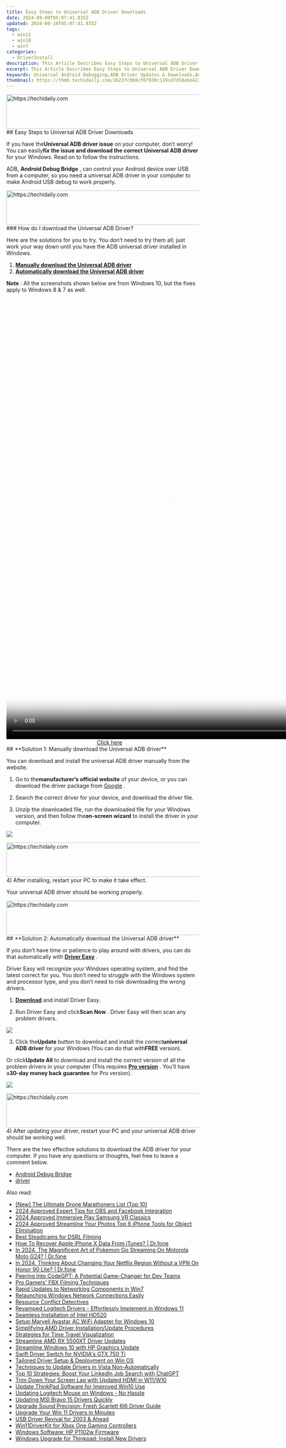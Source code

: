 ```yaml
---
title: Easy Steps to Universal ADB Driver Downloads
date: 2024-09-09T05:07:41.835Z
updated: 2024-09-10T05:07:41.835Z
tags:
  - win11
  - win10
  - win7
categories:
  - DriverInstall
description: This Article Describes Easy Steps to Universal ADB Driver Downloads
excerpt: This Article Describes Easy Steps to Universal ADB Driver Downloads
keywords: Universal Android Debugging,ADB Driver Updates & Downloads,Android Debug Bridge Download Guide,Cross-Platform ADB Drivers,Easy ADB Driver Installation,ADB Driver Compatibility Checker,Download ADB Drivers for Android Devices
thumbnail: https://thmb.techidaily.com/26237c0b8cf6f930c119cd7d58abe423d11d796e2ad6cf886d90c9a4679357e1.jpg
---
```


<!-- affiliate ads begin -->
<a href="https://unicoeye.pxf.io/c/5597632/2134218/18498" target="_top" id="2134218">
  <img src="//a.impactradius-go.com/display-ad/18498-2134218" border="0" alt="https://techidaily.com" width="728" height="90"/>
</a>
<img height="0" width="0" src="https://unicoeye.pxf.io/i/5597632/2134218/18498" style="position:absolute;visibility:hidden;" border="0" />
<!-- affiliate ads end -->
## Easy Steps to Universal ADB Driver Downloads

 If you have the**Universal ADB driver issue** on your computer, don’t worry! You can easily**fix the issue and download the correct Universal ADB driver** for your Windows. Read on to follow the instructions.

 ADB, **Android Debug Bridge** , can control your Android device over USB from a computer, so you need a universal ADB driver in your computer to make Android USB debug to work properly.

<!-- affiliate ads begin -->
<a href="https://unicoeye.pxf.io/c/5597632/2134491/18498" target="_top" id="2134491">
  <img src="//a.impactradius-go.com/display-ad/18498-2134491" border="0" alt="https://techidaily.com" width="728" height="90"/>
</a>
<img height="0" width="0" src="https://unicoeye.pxf.io/i/5597632/2134491/18498" style="position:absolute;visibility:hidden;" border="0" />
<!-- affiliate ads end -->
### How do I download the Universal ADB Driver?

 Here are the solutions for you to try. You don’t need to try them all; just work your way down until you have the ADB universal driver installed in Windows.

1. [**Manually download the Universal ADB driver**](#Solution1)
2. [**Automatically download the Universal ADB driver**](#Solution2)

**Note** : All the screenshots shown below are from Windows 10, but the fixes apply to Windows 8 & 7 as well.

<!-- affiliate ads begin -->
<span id="1542129">
					<video width="864" height="1152" style="cursor:pointer"
           poster="//a.impactradius-go.com/display-clicktoplayimage/1542129.png"
           onclick="if(!this.playClicked){this.play();this.setAttribute('controls',true);this.playClicked=true;}">
	   <source src="//a.impactradius-go.com/display-ad/16836-1542129">
	   <img src="//a.impactradius-go.com/display-clicktoplayimage/1542129.png" style="border: none; height: 100%; width: 100%; object-fit: contain">
	</video>
	<div style="width:540px;text-align:center"><a href="javascript:window.open(decodeURIComponent('https%3A%2F%2F25home.pxf.io%2Fc%2F5597632%2F1542129%2F16836'), '_blank');void(0);">Click here</a></div>
</span>
<img height="0" width="0" src="https://imp.pxf.io/i/5597632/1542129/16836" style="position:absolute;visibility:hidden;" border="0" />
<!-- affiliate ads end -->
## **Solution 1: Manually download the Universal ADB driver**

 You can download and install the universal ADB driver manually from the website.

 1) Go to the**manufacturer’s official website** of your device, or you can download the driver package from [Google](https://developer.android.com/studio/run/win-usb.html) .

 2) Search the correct driver for your device, and download the driver file.

 3) Unzip the downloaded file, run the downloaded file for your Windows version, and then follow the**on-screen wizard** to install the driver in your computer.

![](https://images.drivereasy.com/wp-content/uploads/2018/03/img_5aab893956687.png)

<!-- affiliate ads begin -->
<a href="https://unicoeye.pxf.io/c/5597632/2134248/18498" target="_top" id="2134248">
  <img src="//a.impactradius-go.com/display-ad/18498-2134248" border="0" alt="https://techidaily.com" width="728" height="90"/>
</a>
<img height="0" width="0" src="https://unicoeye.pxf.io/i/5597632/2134248/18498" style="position:absolute;visibility:hidden;" border="0" />
<!-- affiliate ads end -->
4) After installing, restart your PC to make it take effect.

Your universal ADB driver should be working properly.

<!-- affiliate ads begin -->
<a href="https://unicoeye.pxf.io/c/5597632/2134235/18498" target="_top" id="2134235">
  <img src="//a.impactradius-go.com/display-ad/18498-2134235" border="0" alt="https://techidaily.com" width="728" height="90"/>
</a>
<img height="0" width="0" src="https://unicoeye.pxf.io/i/5597632/2134235/18498" style="position:absolute;visibility:hidden;" border="0" />
<!-- affiliate ads end -->
## **Solution 2: Automatically download the Universal ADB driver**

 If you don’t have time or patience to play around with drivers, you can do that automatically with **[Driver Easy](https://tools.techidaily.com/drivereasy/download/)**  .

 Driver Easy will recognize your Windows operating system, and find the latest correct for you. You don’t need to struggle with the Windows system and processor type, and you don’t need to risk downloading the wrong drivers.

 1) **[Download](https://tools.techidaily.com/drivereasy/download/)**  and install Driver Easy.

 2) Run Driver Easy and click**Scan Now** . Driver Easy will then scan any problem drivers.

![](https://images.drivereasy.com/wp-content/uploads/2018/03/img_5aa7822147f07.png)

 3) Click the**Update** button to download and install the correct**universal ADB driver** for your Windows (You can do that with**FREE** version).

 Or click**Update All** to download and install the correct version of all the problem drivers in your computer (This requires **[Pro version](https://tools.techidaily.com/drivereasy/download/)**  . You’ll have a**30-day money back guarantee** for Pro version).

![](https://images.drivereasy.com/wp-content/uploads/2018/03/img_5aab95e441a50.jpg)

<!-- affiliate ads begin -->
<a href="https://unicoeye.pxf.io/c/5597632/2134494/18498" target="_top" id="2134494">
  <img src="//a.impactradius-go.com/display-ad/18498-2134494" border="0" alt="https://techidaily.com" width="721" height="90"/>
</a>
<img height="0" width="0" src="https://unicoeye.pxf.io/i/5597632/2134494/18498" style="position:absolute;visibility:hidden;" border="0" />
<!-- affiliate ads end -->
 4) After updating your driver, restart your PC and your universal ADB driver should be working well.

 There are the two effective solutions to download the ADB driver for your computer. If you have any questions or thoughts, feel free to leave a comment below.

* [Android Debug Bridge](https://store.drivereasy.com/order/cart.php?PRODS=4731822&QTY=1&AFFILIATE=108875)
* [driver](https://tools.techidaily.com/drivereasy/download/)

<ins class="adsbygoogle"
     style="display:block"
     data-ad-format="autorelaxed"
     data-ad-client="ca-pub-7571918770474297"
     data-ad-slot="1223367746"></ins>



<ins class="adsbygoogle"
     style="display:block"
     data-ad-client="ca-pub-7571918770474297"
     data-ad-slot="8358498916"
     data-ad-format="auto"
     data-full-width-responsive="true"></ins>





<span class="atpl-alsoreadstyle">Also read:</span>
<div><ul>
<li><a href="https://some-approaches.techidaily.com/new-the-ultimate-drone-marathoners-list-top-10/"><u>[New] The Ultimate Drone Marathoners List (Top 10)</u></a></li>
<li><a href="https://remote-screen-capture.techidaily.com/2024-approved-expert-tips-for-obs-and-facebook-integration/"><u>2024 Approved Expert Tips for OBS and Facebook Integration</u></a></li>
<li><a href="https://fox-hovers.techidaily.com/2024-approved-immersive-play-samsung-vr-classics/"><u>2024 Approved Immersive Play Samsung VR Classics</u></a></li>
<li><a href="https://some-skills.techidaily.com/2024-approved-streamline-your-photos-top-6-iphone-tools-for-object-elimination/"><u>2024 Approved Streamline Your Photos Top 6 iPhone Tools for Object Elimination</u></a></li>
<li><a href="https://fox-glue.techidaily.com/best-steadicams-for-dsrl-filming/"><u>Best Steadicams for DSRL Filming</u></a></li>
<li><a href="https://techidaily.com/how-to-recover-apple-iphone-x-data-from-itunes-drfone-by-drfone-ios-data-recovery-ios-data-recovery/"><u>How To Recover Apple iPhone X Data From iTunes? | Dr.fone</u></a></li>
<li><a href="https://android-pokemon-go.techidaily.com/in-2024-the-magnificent-art-of-pokemon-go-streaming-on-motorola-moto-g24-drfone-by-drfone-virtual-android/"><u>In 2024, The Magnificent Art of Pokemon Go Streaming On Motorola Moto G24? | Dr.fone</u></a></li>
<li><a href="https://phone-solutions.techidaily.com/in-2024-thinking-about-changing-your-netflix-region-without-a-vpn-on-honor-90-lite-drfone-by-drfone-virtual-android/"><u>In 2024, Thinking About Changing Your Netflix Region Without a VPN On Honor 90 Lite? | Dr.fone</u></a></li>
<li><a href="https://tech-savvy.techidaily.com/peering-into-codegpt-a-potential-game-changer-for-dev-teams/"><u>Peering Into CodeGPT: A Potential Game-Changer for Dev Teams</u></a></li>
<li><a href="https://screen-capture.techidaily.com/pro-gamers-fbx-filming-techniques/"><u>Pro Gamers' FBX Filming Techniques</u></a></li>
<li><a href="https://driver-install.techidaily.com/rapid-updates-to-networking-components-in-win7/"><u>Rapid Updates to Networking Components in Win7</u></a></li>
<li><a href="https://driver-install.techidaily.com/relaunching-windows-network-connections-easily/"><u>Relaunching Windows Network Connections Easily</u></a></li>
<li><a href="https://driver-install.techidaily.com/resource-conflict-detectives/"><u>Resource Conflict Detectives</u></a></li>
<li><a href="https://driver-install.techidaily.com/revamped-logitech-drivers-effortlessly-implement-in-windows-11/"><u>Revamped Logitech Drivers - Effortlessly Implement in Windows 11</u></a></li>
<li><a href="https://driver-install.techidaily.com/seamless-installation-of-intel-hd520/"><u>Seamless Installation of Intel HD520</u></a></li>
<li><a href="https://driver-install.techidaily.com/setup-marvell-avastar-ac-wifi-adapter-for-windows-10/"><u>Setup Marvell Avastar AC WiFi Adapter for Windows 10</u></a></li>
<li><a href="https://driver-install.techidaily.com/simplifying-amd-driver-installationupdate-procedures/"><u>Simplifying AMD Driver Installation/Update Procedures</u></a></li>
<li><a href="https://extra-lessons.techidaily.com/strategies-for-time-travel-visualization/"><u>Strategies for Time Travel Visualization</u></a></li>
<li><a href="https://driver-install.techidaily.com/streamline-amd-rx-5500xt-driver-updates/"><u>Streamline AMD RX 5500XT Driver Updates</u></a></li>
<li><a href="https://driver-install.techidaily.com/streamline-windows-10-with-hp-graphics-update/"><u>Streamline Windows 10 with HP Graphics Update</u></a></li>
<li><a href="https://driver-install.techidaily.com/swift-driver-switch-for-nvidias-gtx-750-ti/"><u>Swift Driver Switch for NVIDIA's GTX 750 Ti</u></a></li>
<li><a href="https://driver-install.techidaily.com/tailored-driver-setup-and-deployment-on-win-os/"><u>Tailored Driver Setup & Deployment on Win OS</u></a></li>
<li><a href="https://driver-install.techidaily.com/techniques-to-update-drivers-in-vista-non-automatically/"><u>Techniques to Update Drivers in Vista Non-Automatically</u></a></li>
<li><a href="https://tech-haven.techidaily.com/top-10-strategies-boost-your-linkedin-job-search-with-chatgpt/"><u>Top 10 Strategies: Boost Your LinkedIn Job Search with ChatGPT</u></a></li>
<li><a href="https://driver-install.techidaily.com/trim-down-your-screen-lag-with-updated-hdmi-in-w11w10/"><u>Trim Down Your Screen Lag with Updated HDMI in W11/W10</u></a></li>
<li><a href="https://driver-install.techidaily.com/update-thinkpad-software-for-improved-win10-use/"><u>Update ThinkPad Software for Improved Win10 Use</u></a></li>
<li><a href="https://driver-install.techidaily.com/updating-logitech-mouse-on-windows-no-hassle/"><u>Updating Logitech Mouse on Windows - No Hassle</u></a></li>
<li><a href="https://driver-install.techidaily.com/updating-msi-bravo-15-drivers-quickly/"><u>Updating MSI Bravo 15 Drivers Quickly</u></a></li>
<li><a href="https://driver-install.techidaily.com/upgrade-sound-precision-fresh-scarlett-6i6-driver-guide/"><u>Upgrade Sound Precision: Fresh Scarlett 6I6 Driver Guide</u></a></li>
<li><a href="https://driver-install.techidaily.com/upgrade-your-win-11-drivers-in-minutes/"><u>Upgrade Your Win 11 Drivers in Minutes</u></a></li>
<li><a href="https://driver-install.techidaily.com/usb-driver-revival-for-2003-and-ahead/"><u>USB Driver Revival for 2003 & Ahead</u></a></li>
<li><a href="https://driver-install.techidaily.com/win11driverkit-for-xbox-one-gaming-controllers/"><u>Win11DriverKit for Xbox One Gaming Controllers</u></a></li>
<li><a href="https://driver-install.techidaily.com/windows-software-hp-p1102w-firmware/"><u>Windows Software: HP P1102w Firmware</u></a></li>
<li><a href="https://driver-install.techidaily.com/windows-upgrade-for-thinkpad-install-new-drivers/"><u>Windows Upgrade for Thinkpad: Install New Drivers</u></a></li>
</ul></div>
